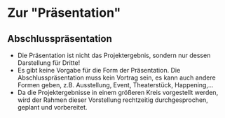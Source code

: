 # Zur "Präsentation"

## Abschlusspräsentation

* Die Präsentation ist nicht das Projektergebnis, sondern nur dessen Darstellung für Dritte!
* Es gibt keine Vorgabe für die Form der Präsentation. Die Abschlusspräsentation muss kein Vortrag sein, es kann auch andere Formen geben, z.B. Ausstellung, Event, Theaterstück, Happening,... 
* Da die Projektergebnisse in einem größeren Kreis vorgestellt werden, wird der Rahmen dieser Vorstellung rechtzeitig durchgesprochen, geplant und vorbereitet.

